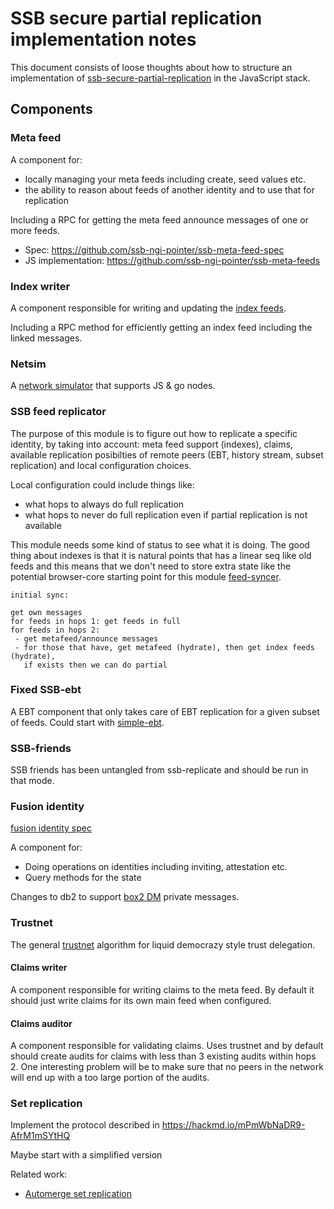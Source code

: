 # SSB secure partial replication implementation notes

This document consists of loose thoughts about how to structure an
implementation of [ssb-secure-partial-replication] in the JavaScript
stack.

## Components

### Meta feed

A component for:
 - locally managing your meta feeds including create, seed values etc.
 - the ability to reason about feeds of another identity and to use
   that for replication

Including a RPC for getting the meta feed announce messages of one or
more feeds.

- Spec: https://github.com/ssb-ngi-pointer/ssb-meta-feed-spec
- JS implementation: https://github.com/ssb-ngi-pointer/ssb-meta-feeds

### Index writer

A component responsible for writing and updating the [index feeds].

Including a RPC method for efficiently getting an index feed including
the linked messages.

### Netsim

A [network simulator] that supports JS & go nodes.

### SSB feed replicator

The purpose of this module is to figure out how to replicate a
specific identity, by taking into account: meta feed support
(indexes), claims, available replication posibilties of remote peers
(EBT, history stream, subset replication) and local configuration
choices.

Local configuration could include things like: 
 - what hops to always do full replication
 - what hops to never do full replication even if partial replication
   is not available
   
This module needs some kind of status to see what it is doing. The
good thing about indexes is that it is natural points that has a
linear seq like old feeds and this means that we don't need to store
extra state like the potential browser-core starting point for this
module [feed-syncer].

```
initial sync:

get own messages
for feeds in hops 1: get feeds in full
for feeds in hops 2:
 - get metafeed/announce messages
 - for those that have, get metafeed (hydrate), then get index feeds (hydrate),
   if exists then we can do partial
```

### Fixed SSB-ebt

A EBT component that only takes care of EBT replication for a given
subset of feeds. Could start with [simple-ebt].

### SSB-friends

SSB friends has been untangled from ssb-replicate and should be run in
that mode.

### Fusion identity

[fusion identity spec]

A component for:
 - Doing operations on identities including inviting, attestation etc.
 - Query methods for the state
 
Changes to db2 to support [box2 DM] private messages.

### Trustnet

The general [trustnet] algorithm for liquid democrazy style trust
delegation.

#### Claims writer

A component responsible for writing claims to the meta feed. By
default it should just write claims for its own main feed when
configured.

#### Claims auditor

A component responsible for validating claims. Uses trustnet and by
default should create audits for claims with less than 3 existing
audits within hops 2. One interesting problem will be to make sure
that no peers in the network will end up with a too large portion of
the audits.

### Set replication

Implement the protocol described in https://hackmd.io/mPmWbNaDR9-AfrM1mSYtHQ

Maybe start with a simplified version

Related work:
 - [Automerge set replication]


[ssb-secure-partial-replication]: https://github.com/ssb-ngi-pointer/ssb-secure-partial-replication
[ssb-subset-replication]: https://github.com/ssb-ngi-pointer/ssb-subset-replication
[trustnet]: https://github.com/cblgh/trustnet
[ssb-fixtures]: https://github.com/ssb-ngi-pointer/ssb-fixtures/
[box2 DM]: https://github.com/ssbc/private-group-spec/blob/master/direct-messages/README.md
[fusion identity spec]: https://github.com/ssb-ngi-pointer/fusion-identity-spec
[network simulator]: https://github.com/ssb-ngi-pointer/netsim
[index feeds]: https://github.com/ssb-ngi-pointer/ssb-secure-partial-replication#indexes
[Automerge set replication]: https://github.com/automerge/automerge/blob/c0376c0d9f0bdd6d8445edb34c68e2abe4bdf3fd/backend/sync.js

[simple-ebt]: https://github.com/arj03/ssb-browser-core/blob/master/simple-ebt.js
[feed-syncer]: https://github.com/arj03/ssb-browser-core/blob/master/feed-syncer.js
